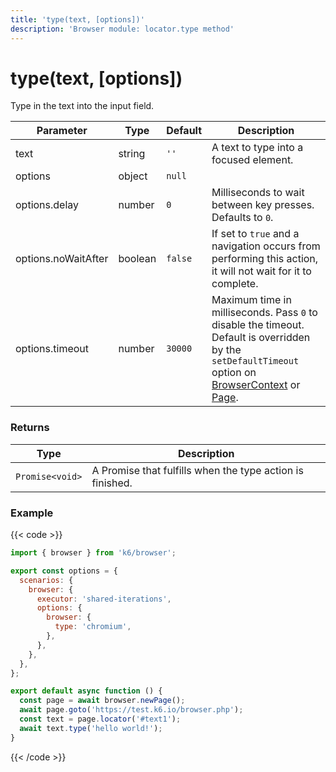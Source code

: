 ```yaml
---
title: 'type(text, [options])'
description: 'Browser module: locator.type method'
---
```


# type(text, [options])

Type in the text into the input field.

<TableWithNestedRows>

| Parameter           | Type    | Default | Description                                                                                                                                                                                                                                                                                                         |
| ------------------- | ------- | ------- | ------------------------------------------------------------------------------------------------------------------------------------------------------------------------------------------------------------------------------------------------------------------------------------------------------------------- |
| text                | string  | `''`    | A text to type into a focused element.                                                                                                                                                                                                                                                                              |
| options             | object  | `null`  |                                                                                                                                                                                                                                                                                                                     |
| options.delay       | number  | `0`     | Milliseconds to wait between key presses. Defaults to `0`.                                                                                                                                                                                                                                                          |
| options.noWaitAfter | boolean | `false` | If set to `true` and a navigation occurs from performing this action, it will not wait for it to complete.                                                                                                                                                                                                          |
| options.timeout     | number  | `30000` | Maximum time in milliseconds. Pass `0` to disable the timeout. Default is overridden by the `setDefaultTimeout` option on [BrowserContext](https://grafana.com/docs/k6/<K6_VERSION>/javascript-api/k6-browser/browsercontext/) or [Page](https://grafana.com/docs/k6/<K6_VERSION>/javascript-api/k6-browser/page/). |

</TableWithNestedRows>

### Returns

| Type            | Description                                               |
| --------------- | --------------------------------------------------------- |
| `Promise<void>` | A Promise that fulfills when the type action is finished. |

### Example

{{< code >}}

```javascript
import { browser } from 'k6/browser';

export const options = {
  scenarios: {
    browser: {
      executor: 'shared-iterations',
      options: {
        browser: {
          type: 'chromium',
        },
      },
    },
  },
};

export default async function () {
  const page = await browser.newPage();
  await page.goto('https://test.k6.io/browser.php');
  const text = page.locator('#text1');
  await text.type('hello world!');
}
```

{{< /code >}}

